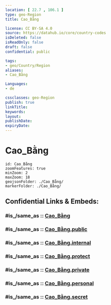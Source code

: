 ```yaml
---
location: [ 22.7 , 106.1 ] 
type: geo-Region
title: Cao_Bằng

license: CC BY-SA 4.0
source: https://datahub.io/core/country-codes
isDeleted: false
isReadOnly: false
draft: false
confidential: public

tags:
- geo/Country/Region
aliases:
- Cao_Bằng

Languages:
- de

cssclasses: geo-Region
publish: true
linkTitle: 
keywords: 
layout: 
publishDate: 
expiryDate: 
---
```


# Cao_Bằng

```leaflet
id: Cao_Bằng
zoomFeatures: true 
minZoom: 2 
maxZoom: 18
geojsonFolder: ./Cao_Bằng/
markerFolder: ./Cao_Bằng/
```


## Confidential Links & Embeds: 

### #is_/same_as :: [Cao_Bằng](/_Standards/Earth/Continent/Asia/Asia~South~East/Vietnam/Provinces~Vietnam/Cao_Bằng.md) 

### #is_/same_as :: [Cao_Bằng.public](/_public/Earth/Continent/Asia/Asia~South~East/Vietnam/Provinces~Vietnam/Cao_Bằng.public.md) 

### #is_/same_as :: [Cao_Bằng.internal](/_internal/Earth/Continent/Asia/Asia~South~East/Vietnam/Provinces~Vietnam/Cao_Bằng.internal.md) 

### #is_/same_as :: [Cao_Bằng.protect](/_protect/Earth/Continent/Asia/Asia~South~East/Vietnam/Provinces~Vietnam/Cao_Bằng.protect.md) 

### #is_/same_as :: [Cao_Bằng.private](/_private/Earth/Continent/Asia/Asia~South~East/Vietnam/Provinces~Vietnam/Cao_Bằng.private.md) 

### #is_/same_as :: [Cao_Bằng.personal](/_personal/Earth/Continent/Asia/Asia~South~East/Vietnam/Provinces~Vietnam/Cao_Bằng.personal.md) 

### #is_/same_as :: [Cao_Bằng.secret](/_secret/Earth/Continent/Asia/Asia~South~East/Vietnam/Provinces~Vietnam/Cao_Bằng.secret.md)

